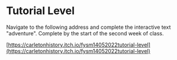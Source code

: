 # Tutorial Level

Navigate to the following address and complete the interactive text "adventure". Complete by the start of the second week of class.

[https://carletonhistory.itch.io/fysm14052022tutorial-level](https://carletonhistory.itch.io/fysm14052022tutorial-level)
